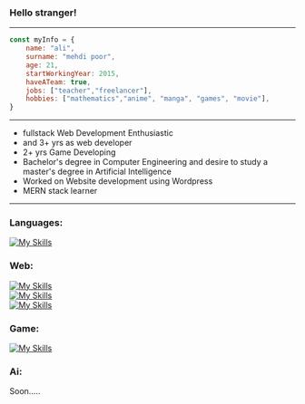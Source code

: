 ### Hello stranger!
_________________________________________________________________________________________________________________________________________________________________________

```javascript
const myInfo = {
    name: "ali",
    surname: "mehdi poor",
    age: 21,
    startWorkingYear: 2015,
    haveATeam: true,
    jobs: ["teacher","freelancer"],
    hobbies: ["mathematics","anime", "manga", "games", "movie"],
}
```

_________________________________________________________________________________________________________________________________________________________________________

- fullstack Web Development Enthusiastic
- and 3+ yrs as web developer
- 2+ yrs Game Developing
- Bachelor's degree in Computer Engineering and desire to study a master's degree in Artificial Intelligence
- Worked on Website development using Wordpress
- MERN stack learner
_________________________________________________________________________________________________________________________________________________________________________

### Languages:

[![My Skills](https://skillicons.dev/icons?i=js,php,py,cs&theme=light)](https://github.com/wolferina)


### Web:
[![My Skills](https://skillicons.dev/icons?i=html,css,bootstrap,tailwind&theme=light)](https://github.com/wolferina) <br />
[![My Skills](https://skillicons.dev/icons?i=mongodb,express,react,nodejs,nextjs&theme=light)](https://github.com/wolferina) <br />
[![My Skills](https://skillicons.dev/icons?i=wordpress,mysql&theme=light)](https://github.com/wolferina) <br />

### Game:
[![My Skills](https://skillicons.dev/icons?i=unity,blender&theme=light)](https://github.com/wolferina)

### Ai:

Soon.....


